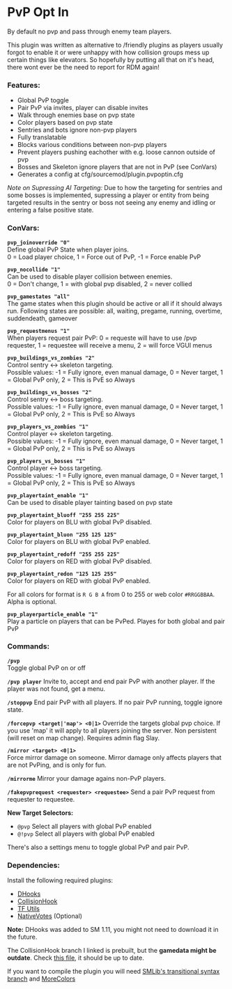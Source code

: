 # PvP Opt In
By default no pvp and pass through enemy team players.

This plugin was written as alternative to /friendly plugins as players usually forgot to enable it or were unhappy with how collision groups mess up certain things like elevators. So hopefully by putting all that on it's head, there wont ever be the need to report for RDM again!

### Features:

- Global PvP toggle
- Pair PvP via invites, player can disable invites
- Walk through enemies base on pvp state
- Color players based on pvp state
- Sentries and bots ignore non-pvp players
- Fully translatable
- Blocks various conditions between non-pvp players
- Prevent players pushing eachother with e.g. loose cannon outside of pvp
- Bosses and Skeleton ignore players that are not in PvP (see ConVars)
- Generates a config at cfg/sourcemod/plugin.pvpoptin.cfg

*Note on Supressing AI Targeting:* Due to how the targeting for sentries and some bosses is implemented,
supressing a player or entity from being targeted results in the sentry or boss not seeing any enemy and idling or
entering a false positive state.

### ConVars:

**`pvp_joinoverride "0"`**   
Define global PvP State when player joins.   
0 = Load player choice, 1 = Force out of PvP, -1 = Force enable PvP

**`pvp_nocollide "1"`**   
Can be used to disable player collision between enemies.   
0 = Don't change, 1 = with global pvp disabled, 2 = never collied

**`pvp_gamestates "all"`**   
The game states when this plugin should be active or all if it should always run. Following states are possible: all, waiting, pregame, running, overtime, suddendeath, gameover

**`pvp_requestmenus "1"`**   
When players request pair PvP: 0 = requeste will have to use /pvp requester, 1 = requestee will receive a menu, 2 = will force VGUI menus

**`pvp_buildings_vs_zombies "2"`**   
Control sentry <-> skeleton targeting.   
Possible values: -1 = Fully ignore, even manual damage, 0 = Never target, 1 = Global PvP only, 2 = This is PvE so Always

**`pvp_buildings_vs_bosses "2"`**   
Control sentry <-> boss targeting.   
Possible values: -1 = Fully ignore, even manual damage, 0 = Never target, 1 = Global PvP only, 2 = This is PvE so Always

**`pvp_players_vs_zombies "1"`**   
Control player <-> skeleton targeting.   
Possible values: -1 = Fully ignore, even manual damage, 0 = Never target, 1 = Global PvP only, 2 = This is PvE so Always

**`pvp_players_vs_bosses "1"`**   
Control player <-> boss targeting.   
Possible values: -1 = Fully ignore, even manual damage, 0 = Never target, 1 = Global PvP only, 2 = This is PvE so Always

**`pvp_playertaint_enable "1"`**   
Can be used to disable player tainting based on pvp state

**`pvp_playertaint_bluoff "255 255 225"`**   
Color for players on BLU with global PvP disabled.

**`pvp_playertaint_bluon "255 125 125"`**   
Color for players on BLU with global PvP enabled.

**`pvp_playertaint_redoff "255 255 225"`**   
Color for players on RED with global PvP disabled.

**`pvp_playertaint_redon "125 125 255"`**   
Color for players on RED with global PvP enabled.

For all colors for format is `R G B A` from 0 to 255 or web color `#RRGGBBAA`. Alpha is optional.

**`pvp_playerparticle_enable "1"`**   
Play a particle on players that can be PvPed. Playes for both global and pair PvP

### Commands:

**`/pvp`**   
Toggle global PvP on or off

**`/pvp player`**
Invite to, accept and end pair PvP with another player.
If the player was not found, get a menu.

**`/stoppvp`**
End pair PvP with all players.
If no pair PvP running, toggle ignore state.

**`/forcepvp <target|'map'> <0|1>`**
Override the targets global pvp choice. If you use 'map' it will apply to all players joining the server. Non persistent (will reset on map change). Requires admin flag Slay.

**`/mirror <target> <0|1>`**   
Force mirror damage on someone. Mirror damage only affects players that are not PvPing, and is only for fun.

**`/mirrorme`**
Mirror your damage agains non-PvP players.

**`/fakepvprequest <requester> <requestee>`**
Send a pair PvP request from requester to requestee.

**New Target Selectors:**
- `@pvp` Select all players with global PvP enabled
- `@!pvp` Select all players with global PvP enabled

There's also a settings menu to toggle global PvP and pair PvP.

### Dependencies:

Install the following required plugins:
- [DHooks](https://forums.alliedmods.net/showpost.php?p=2588686&postcount=589)
- [CollisionHook](https://github.com/Adrianilloo/Collisionhook/releases)
- [TF Utils](https://github.com/nosoop/SM-TFUtils/releases)
- [NativeVotes](https://github.com/sapphonie/sourcemod-nativevotes-updated) (Optional)

**Note:** DHooks was added to SM 1.11, you might not need to download it in the future.

The CollisionHook branch I linked is prebuilt, but the **gamedata might be outdate**.
Check [this file](https://github.com/Adrianilloo/Collisionhook/blob/master/extra/collisionhook.txt), it should be up to date.

If you want to compile the plugin you will need [SMLib's transitional syntax branch](https://github.com/bcserv/smlib/tree/transitional_syntax) and [MoreColors](https://raw.githubusercontent.com/DoctorMcKay/sourcemod-plugins/master/scripting/include/morecolors.inc)

